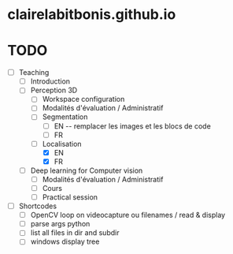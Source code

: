 # clairelabitbonis.github.io

# TODO
- [ ] Teaching
    - [ ] Introduction
    - [ ] Perception 3D
        - [ ] Workspace configuration
        - [ ] Modalités d'évaluation / Administratif
        - [ ] Segmentation
            - [ ] EN -- remplacer les images et les blocs de code
            - [ ] FR
        - [ ] Localisation
            - [x] EN
            - [x] FR
    - [ ] Deep learning for Computer vision
        - [ ] Modalités d'évaluation / Administratif
        - [ ] Cours
        - [ ] Practical session
- [ ] Shortcodes
    - [ ] OpenCV loop on videocapture ou filenames / read & display
    - [ ] parse args python
    - [ ] list all files in dir and subdir
    - [ ] windows display tree
